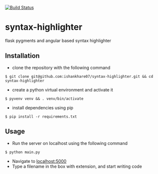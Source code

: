 [![Build Status](https://travis-ci.org/ishankhare07/syntax-highlighter.svg?branch=master)](https://travis-ci.org/ishankhare07/syntax-highlighter)

# syntax-highlighter
flask pygments and angular based syntax highlighter

## Installation
* clone the repository with the following command
```shell
$ git clone git@github.com:ishankhare07/syntax-highlighter.git && cd syntax-highlighter
```
* create a python virtual environment and activate it
```shell
$ pyvenv venv && . venv/bin/activate
```
* install dependencies using pip
```shell
$ pip install -r requirements.txt
```

## Usage
* Run the server on localhost using the following command
```shell
$ python main.py
```
* Navigate to [localhost:5000](http://localhost:5000)
* Type a filename in the box with extension, and start writing code
